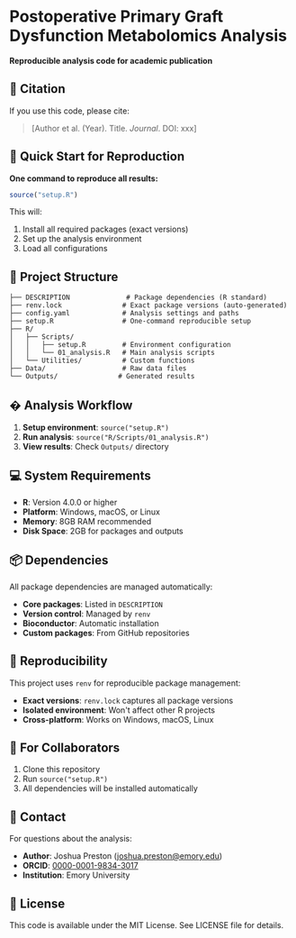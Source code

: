 # Postoperative Primary Graft Dysfunction Metabolomics Analysis

**Reproducible analysis code for academic publication**

## 📖 Citation

If you use this code, please cite:
> [Author et al. (Year). Title. *Journal*. DOI: xxx]

## 🚀 Quick Start for Reproduction

**One command to reproduce all results:**

```r
source("setup.R")
```

This will:
1. Install all required packages (exact versions)
2. Set up the analysis environment  
3. Load all configurations

## 📁 Project Structure

```
├── DESCRIPTION              # Package dependencies (R standard)
├── renv.lock               # Exact package versions (auto-generated)
├── config.yaml             # Analysis settings and paths
├── setup.R                 # One-command reproducible setup
├── R/
│   ├── Scripts/
│   │   ├── setup.R         # Environment configuration  
│   │   └── 01_analysis.R   # Main analysis scripts
│   └── Utilities/          # Custom functions
├── Data/                   # Raw data files
└── Outputs/               # Generated results
```

## � Analysis Workflow

1. **Setup environment**: `source("setup.R")`
2. **Run analysis**: `source("R/Scripts/01_analysis.R")`
3. **View results**: Check `Outputs/` directory

## 💻 System Requirements

- **R**: Version 4.0.0 or higher
- **Platform**: Windows, macOS, or Linux
- **Memory**: 8GB RAM recommended
- **Disk Space**: 2GB for packages and outputs

## 📦 Dependencies

All package dependencies are managed automatically:

- **Core packages**: Listed in `DESCRIPTION`
- **Version control**: Managed by `renv`
- **Bioconductor**: Automatic installation
- **Custom packages**: From GitHub repositories

## 🔄 Reproducibility

This project uses `renv` for reproducible package management:

- **Exact versions**: `renv.lock` captures all package versions
- **Isolated environment**: Won't affect other R projects
- **Cross-platform**: Works on Windows, macOS, Linux

## 🤝 For Collaborators

1. Clone this repository
2. Run `source("setup.R")`
3. All dependencies will be installed automatically

## 📧 Contact

For questions about the analysis:
- **Author**: Joshua Preston (joshua.preston@emory.edu)
- **ORCID**: [0000-0001-9834-3017](https://orcid.org/0000-0001-9834-3017)
- **Institution**: Emory University

## 📄 License

This code is available under the MIT License. See LICENSE file for details.
